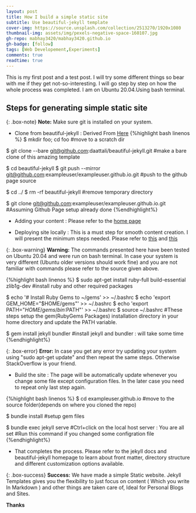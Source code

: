 ```yaml
---
layout: post
title: How I build a simple static site
subtitle: Use beautiful-jekyll template
cover-img: https://source.unsplash.com/collection/2513270/1920x1080
thumbnail-img: assets/img/pexels-negative-space-160107.jpg
gh-repo: mabhay3420/mabhay3420.github.io
gh-badge: [follow]
tags: [Web Developement,Experiments]
comments: true
readtime: true
---
```


This is my first post and a test post. 
I will try some different things so bear with me if they get not-so-interesting.
I will go step by step on how the whole process was completed. I am on Ubuntu 20.04.Using bash terminal.

## Steps for generating simple static site

{: .box-note}
**Note:** Make sure git is installed on your system.

- Clone from beautiful-jekyll : Derived From [Here](https://stackoverflow.com/questions/6613166/how-to-duplicate-a-git-repository-without-forking)
{%highlight bash linenos %}
$ mkdir foo; cd foo
#move to a scratch dir

$ git clone --bare git@github.com:daattali/beautiful-jekyll.git
#make a bare clone of this amazing template

$ cd beautiful-jekyll
$ git push --mirror git@github.com:exampleuser/exampleuser.github.io.git
#push to the github page source

$ cd ../
$ rm -rf beautiful-jekyll
#remove temporary directory

$ git clone git@github.com:exampleuser/exampleuser.github.io.git
#Assuming Github Page setup already done
{%endhighlight%}

- Adding your content : Please refer to the [home page](https://github.com/daattali/beautiful-jekyll)

- Deploying site locally : This is a must step for smooth content creation. I will present the minimum steps needed. Please refer to [this](https://docs.github.com/en/pages/setting-up-a-github-pages-site-with-jekyll/testing-your-github-pages-site-locally-with-jekyll) and [this](https://jekyllrb.com/docs/installation/)

{: .box-warning}
**Warning:** The commands presented here have been tested on Ubuntu 20.04 and were run on bash terminal. In case your system is very different (Ubuntu older versions should work fine) and you are not familiar with commands please refer to the source given above.

{%highlight bash linenos %}
$ sudo apt-get install ruby-full build-essential zlib1g-dev
#install ruby and other required packages

$ echo '# Install Ruby Gems to ~/gems' >> ~/.bashrc
$ echo 'export GEM_HOME="$HOME/gems"' >> ~/.bashrc
$ echo 'export PATH="$HOME/gems/bin:$PATH"' >> ~/.bashrc
$ source ~/.bashrc
#These steps setup the gem(RubyGems Packages) installation directory in your home directory and update the PATH variable.

$ gem install jekyll bundler
#install jekyll and bundler : will take some time
{%endhighlight%}

{: .box-error}
**Error:** In case you get any error try updating your system using "sudo apt-get update" and then repeat the same steps. Otherwise StackOverflow is your friend.

- Build the site : The page will be automatically update whenever you change some file except configuration files. In the later case you need to repeat only last step again.

{%highlight bash linenos %}
$ cd exampleuser.github.io
#move to the source folder(depends on where you cloned the repo)

$ bundle install
#setup gem files

$ bundle exec jekyll serve
#Ctrl+click on the local host server : You are all set
#Run this command if you changed some configration file
{%endhighlight%}

- That completes the process. Please refer to the jekyll docs and beautiful-jekyll homepage to learn about front matter, directory structure and different
customization options available.

{: .box-success}
**Success:** We have made a simple Static website. Jekyll Templates gives you the flexibility to just focus on content ( Which you write In Markdown ) and other things are taken care of, Ideal for Personal Blogs and Sites.

**Thanks**